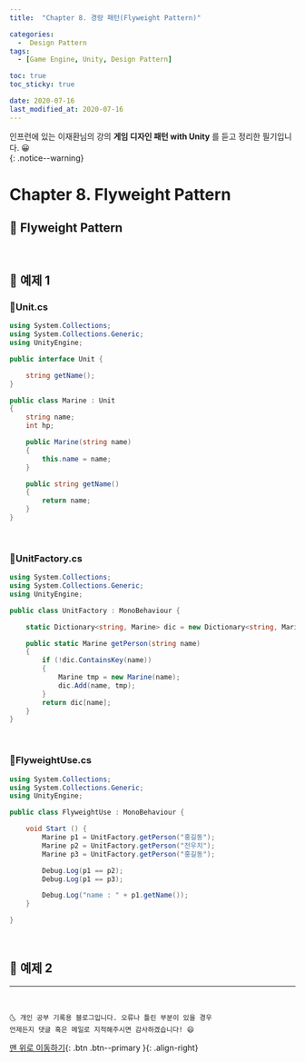 ```yaml
---
title:  "Chapter 8. 경량 패턴(Flyweight Pattern)" 

categories:
  -  Design Pattern
tags:
  - [Game Engine, Unity, Design Pattern]

toc: true
toc_sticky: true

date: 2020-07-16
last_modified_at: 2020-07-16
---
```


인프런에 있는 이재환님의 강의 **게임 디자인 패턴 with Unity** 를 듣고 정리한 필기입니다. 😀  
{: .notice--warning}

# Chapter 8. Flyweight Pattern

## 🔔 Flyweight Pattern

<br>

## 🔔 예제 1

### 📜Unit.cs

```c#
using System.Collections;
using System.Collections.Generic;
using UnityEngine;

public interface Unit {

    string getName();
}

public class Marine : Unit
{
    string name;
    int hp;

    public Marine(string name)
    {
        this.name = name;
    }

    public string getName()
    {
        return name;
    }
}
```

<br>

### 📜UnitFactory.cs

```c#
using System.Collections;
using System.Collections.Generic;
using UnityEngine;

public class UnitFactory : MonoBehaviour {

    static Dictionary<string, Marine> dic = new Dictionary<string, Marine>();

    public static Marine getPerson(string name)
    {
        if (!dic.ContainsKey(name))
        {
            Marine tmp = new Marine(name);
            dic.Add(name, tmp);
        }
        return dic[name];
    }
}

```

<br>

### 📜FlyweightUse.cs

```c#
using System.Collections;
using System.Collections.Generic;
using UnityEngine;

public class FlyweightUse : MonoBehaviour {

	void Start () {
        Marine p1 = UnitFactory.getPerson("홍길동");
        Marine p2 = UnitFactory.getPerson("전우치");
        Marine p3 = UnitFactory.getPerson("홍길동");

        Debug.Log(p1 == p2);
        Debug.Log(p1 == p3);

        Debug.Log("name : " + p1.getName());
    }

}
```

<br>

## 🔔 예제 2

***
<br>

    🌜 개인 공부 기록용 블로그입니다. 오류나 틀린 부분이 있을 경우 
    언제든지 댓글 혹은 메일로 지적해주시면 감사하겠습니다! 😄

[맨 위로 이동하기](#){: .btn .btn--primary }{: .align-right}
